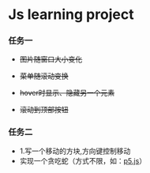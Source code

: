 # Js learning project

### 任务一

* ~~图片随窗口大小变化~~


* ~~菜单随滚动变换~~
* ~~hover时显示、隐藏另一个元素~~
* ~~滚动到顶部按钮~~



### 任务二
* 1.写一个移动的方块,方向键控制移动
* 实现一个贪吃蛇（方式不限，如：[p5.js](https://p5js.org/)）